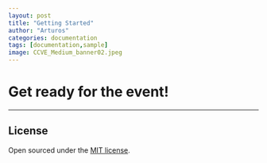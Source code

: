 ```yaml
---
layout: post
title: "Getting Started"
author: "Arturos"
categories: documentation
tags: [documentation,sample]
image: CCVE_Medium_banner02.jpeg
---
```


# Get ready for the event!


---

## License

Open sourced under the [MIT license](https://github.com/edithaton/page/LICENSE.md).
